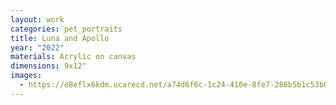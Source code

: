 ```yaml
---
layout: work
categories: pet_portraits
title: Luna and Apollo
year: "2022"
materials: Acrylic on canvas
dimensions: 9x12"
images:
  - https://e8eflx6kdm.ucarecd.net/a74d6f6c-1c24-410e-8fe7-286b5b1c53b0/-/resize/2400/-/quality/lightest/-/format/auto/
---
```

